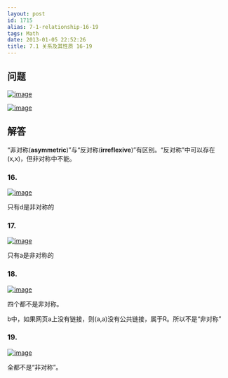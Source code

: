```yaml
---
layout: post
id: 1715
alias: 7-1-relationship-16-19
tags: Math
date: 2013-01-05 22:52:26
title: 7.1 关系及其性质 16-19
---
```


## 问题

[![image](http://freewind.me/wp-content/uploads/2013/01/image90.png "image")](http://freewind.me/wp-content/uploads/2013/01/image90.png)

[![image](http://freewind.me/wp-content/uploads/2013/01/image91.png "image")](http://freewind.me/wp-content/uploads/2013/01/image91.png)

## 解答

“非对称(**asymmetric**)”与“反对称(**irreflexive**)”有区别。“反对称”中可以存在(x,x)，但非对称中不能。

### 16.

[![image](http://freewind.me/wp-content/uploads/2013/01/image125.png "image")](http://freewind.me/wp-content/uploads/2013/01/image125.png)

只有d是非对称的

### 17.

[![image](http://freewind.me/wp-content/uploads/2013/01/image126.png "image")](http://freewind.me/wp-content/uploads/2013/01/image126.png)

只有a是非对称的

### 18.

[![image](http://freewind.me/wp-content/uploads/2013/01/image127.png "image")](http://freewind.me/wp-content/uploads/2013/01/image127.png)

四个都不是非对称。

b中，如果网页a上没有链接，则(a,a)没有公共链接，属于R。所以不是“非对称”

### 19.

[![image](http://freewind.me/wp-content/uploads/2013/01/image128.png "image")](http://freewind.me/wp-content/uploads/2013/01/image128.png)

全都不是“非对称”。
